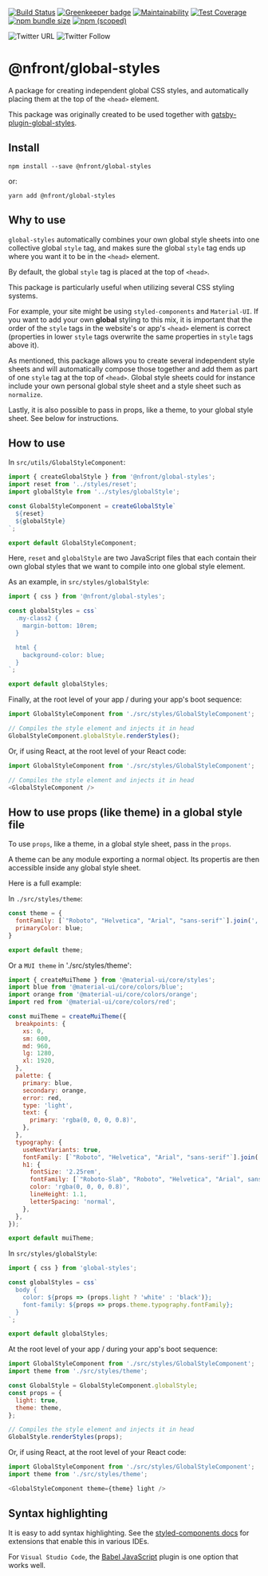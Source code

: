 [![Build Status](https://travis-ci.org/nfront/global-styles.svg?branch=master)](https://travis-ci.org/nfront/global-styles) [![Greenkeeper badge](https://badges.greenkeeper.io/nfront/global-styles.svg)](https://greenkeeper.io/) [![Maintainability](https://api.codeclimate.com/v1/badges/9b92debd461a76f384d6/maintainability)](https://codeclimate.com/github/nfront/global-styles/maintainability) [![Test Coverage](https://api.codeclimate.com/v1/badges/9b92debd461a76f384d6/test_coverage)](https://codeclimate.com/github/nfront/global-styles/test_coverage) [![npm bundle size](https://badgen.net/bundlephobia/min/@nfront/global-styles)](https://bundlephobia.com/result?p=@nfront/global-styles) [![npm (scoped)](https://img.shields.io/npm/v/@nfront/global-styles.svg)](https://www.npmjs.com/package/@nfront/global-styles)

![Twitter URL](https://img.shields.io/twitter/url/https/github.com/nfront/global-styles.svg?style=social) ![Twitter Follow](https://img.shields.io/twitter/follow/magnusriga.svg?label=Follow&style=social)

# @nfront/global-styles

A package for creating independent global CSS styles, and automatically placing them at the top of the `<head>` element.

This package was originally created to be used together with [gatsby-plugin-global-styles](https://github.com/nfront/gatsby-plugin-global-styles).

## Install

`npm install --save @nfront/global-styles`

or:

`yarn add @nfront/global-styles`

## Why to use

`global-styles` automatically combines your own global style sheets into one collective global `style` tag, and makes sure the global `style` tag ends up where you want it to be in the `<head>` element.

By default, the global `style` tag is placed at the top of `<head>`.

This package is particularly useful when utilizing several CSS styling systems.

For example, your site might be using `styled-components` and `Material-UI`. If you want to add your own **global** styling to this mix, it is important that the order of the `style` tags in the website's or app's `<head>` element is correct (properties in lower `style` tags overwrite the same properties in `style` tags above it).

As mentioned, this package allows you to create several independent style sheets and will automatically compose those together and add them as part of one `style` tag at the top of `<head>`. Global style sheets could for instance include your own personal global style sheet and a style sheet such as `normalize`.

Lastly, it is also possible to pass in props, like a theme, to your global style sheet. See below for instructions.

## How to use

In `src/utils/GlobalStyleComponent`:

```javascript
import { createGlobalStyle } from '@nfront/global-styles';
import reset from '../styles/reset';
import globalStyle from '../styles/globalStyle';

const GlobalStyleComponent = createGlobalStyle`
  ${reset}
  ${globalStyle}
`;

export default GlobalStyleComponent;
```

Here, `reset` and `globalStyle` are two JavaScript files that each contain their own global styles that we want to compile into one global style element.

As an example, in `src/styles/globalStyle`:

```javascript
import { css } from '@nfront/global-styles';

const globalStyles = css`
  .my-class2 {
    margin-bottom: 10rem;
  }

  html {
    background-color: blue;
  }
`;

export default globalStyles;
```

Finally, at the root level of your app / during your app's boot sequence:

```javascript
import GlobalStyleComponent from './src/styles/GlobalStyleComponent';

// Compiles the style element and injects it in head
GlobalStyleComponent.globalStyle.renderStyles();
```

Or, if using React, at the root level of your React code:

```javascript
import GlobalStyleComponent from './src/styles/GlobalStyleComponent';

// Compiles the style element and injects it in head
<GlobalStyleComponent />
```

## How to use props (like theme) in a global style file

To use `props`, like a theme, in a global style sheet, pass in the `props`.

A theme can be any module exporting a normal object. Its propertis are then accessible inside any global style sheet.

Here is a full example:

In `./src/styles/theme`:

```javascript
const theme = {
  fontFamily: [`"Roboto", "Helvetica", "Arial", "sans-serif"`].join(','),
  primaryColor: blue;
}

export default theme;
```

Or a `MUI theme` in './src/styles/theme':

```javascript
import { createMuiTheme } from '@material-ui/core/styles';
import blue from '@material-ui/core/colors/blue';
import orange from '@material-ui/core/colors/orange';
import red from '@material-ui/core/colors/red';

const muiTheme = createMuiTheme({
  breakpoints: {
    xs: 0,
    sm: 600,
    md: 960,
    lg: 1280,
    xl: 1920,
  },
  palette: {
    primary: blue,
    secondary: orange,
    error: red,
    type: 'light',
    text: {
      primary: 'rgba(0, 0, 0, 0.8)',
    },
  },
  typography: {
    useNextVariants: true,
    fontFamily: [`"Roboto", "Helvetica", "Arial", "sans-serif"`].join(','),
    h1: {
      fontSize: '2.25rem',
      fontFamily: [`"Roboto-Slab", "Roboto", "Helvetica", "Arial", sans-serif"`].join(','),
      color: 'rgba(0, 0, 0, 0.8)',
      lineHeight: 1.1,
      letterSpacing: 'normal',
    },
  },
});

export default muiTheme;
```

In `src/styles/globalStyle`:

```javascript
import { css } from 'global-styles';

const globalStyles = css`
  body {
    color: ${props => (props.light ? 'white' : 'black')};
    font-family: ${props => props.theme.typography.fontFamily};
  }
`;

export default globalStyles;
```

At the root level of your app / during your app's boot sequence:

```javascript
import GlobalStyleComponent from './src/styles/GlobalStyleComponent';
import theme from './src/styles/theme';

const GlobalStyle = GlobalStyleComponent.globalStyle;
const props = {
  light: true,
  theme: theme,
};

// Compiles the style element and injects it in head
GlobalStyle.renderStyles(props);
```

Or, if using React, at the root level of your React code:

```javascript
import GlobalStyleComponent from './src/styles/GlobalStyleComponent';
import theme from './src/styles/theme';

<GlobalStyleComponent theme={theme} light />
```

## Syntax highlighting

It is easy to add syntax highlighting. See the [styled-components docs](https://www.styled-components.com/docs/tooling#syntax-highlighting) for extensions that enable this in various IDEs.

For `Visual Studio Code`, the [Babel JavaScript](https://marketplace.visualstudio.com/items?itemName=mgmcdermott.vscode-language-babel) plugin is one option that works well.
